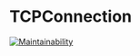 # TCPConnection
[![Maintainability](https://api.codeclimate.com/v1/badges/80c5ccfd806bb860f199/maintainability)](https://codeclimate.com/github/art241111/TCPConnection/maintainability)
